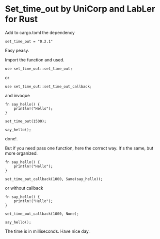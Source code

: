 # Set_time_out by UniCorp and LabLer for Rust

Add to cargo.toml the dependency

```[dependencies]
set_time_out = "0.2.1"
```

Easy peasy. 

Import the function  and used.

```use set_time_out::set_time_out;```

or 

```use set_time_out::set_time_out_callback;```


and invoque

```
fn say_hello() {
    println!("Hello");
}

set_time_out(1500);

say_hello();
```
done!.

But if you need pass one function, here the correct way. It's the same, but more organized.

```
fn say_hello() {
    println!("Hello");
}

set_time_out_callback(1000, Same(say_hello));
```

or without callback

```
fn say_hello() {
    println!("Hello");
}

set_time_out_callback(1000, None);

say_hello();
```


The time is in milliseconds. Have nice day. 


